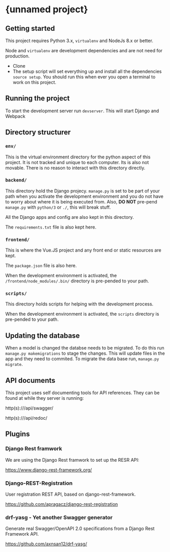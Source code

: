 # {unnamed project}

## Getting started

This project requires Python 3.x, `virtualenv` and NodeJs 8.x or better.

Node and `virtualenv` are development dependencies and are not need for
production.

* Clone
* The setup script will set everything up and install all the dependencies
`source setup`. You should run this when ever you open a terminal to
work on this project.

## Running the project

To start the development server run `devserver`. This will start Django and
Webpack

## Directory structurer

### `env/`

This is the virtual environment directory for the python aspect of this project.
It is not tracked and unique to each computer. Its is also not movable. There
is no reason to interact with this directory directly.

### `backend/`

This directory hold the Django projecy. `manage.py` is set to be part of your
path when you activate the development environment and you do not have to worry
about where it is being executed from. Also, **DO NOT** pre-pend `manage.py`
with `python/3` or `./`, this will break stuff.

All the Django apps and config are also kept in this directory.

The `requirements.txt` file is also kept here.

### `frontend/`

This is where the Vue.JS project and any front end or static resources are kept.

The `package.json` file is also here.

When the development environment is activated, the
`/frontend/node_modules/.bin/` directory is pre-pended to your path.

### `scripts/`

This directory holds scripts for helping with the development process.

When the development environment is activated, the `scripts` directory is
pre-pended to your path.

## Updating the database

When a model is changed the databse needs to be migrated. To do this run
`manage.py makemigrations` to stage the changes. This will update files in
the app and they need to commited. To migrate the data base run,
`manage.py migrate`.

## API documents

This project uses self documenting tools for API references. They can be found
at while they server is running:

http(s)://<site URL>/api/swagger/

http(s)://<site URL>/api/redoc/


## Plugins

### Django Rest framwork

We are using the Django Rest framwork to set up the RESR API:

https://www.django-rest-framework.org/

### Django-REST-Registration

User registration REST API, based on django-rest-framework.

https://github.com/apragacz/django-rest-registration

### drf-yasg - Yet another Swagger generator

Generate real Swagger/OpenAPI 2.0 specifications from a Django Rest Framework
API.

https://github.com/axnsan12/drf-yasg/
